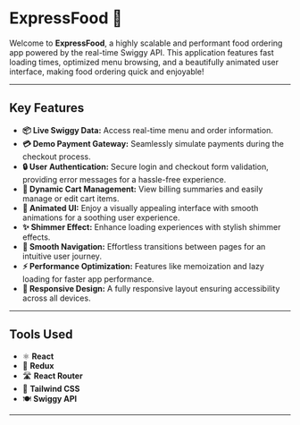 # ExpressFood 🍕

Welcome to **ExpressFood**, a highly scalable and performant food ordering app powered by the real-time Swiggy API. This application features fast loading times, optimized menu browsing, and a beautifully animated user interface, making food ordering quick and enjoyable!

---

## Key Features

- **📦 Live Swiggy Data:** Access real-time menu and order information.
- **💳 Demo Payment Gateway:** Seamlessly simulate payments during the checkout process.
- **🔒 User Authentication:** Secure login and checkout form validation, providing error messages for a hassle-free experience.
- **🛒 Dynamic Cart Management:** View billing summaries and easily manage or edit cart items.
- **🎨 Animated UI:** Enjoy a visually appealing interface with smooth animations for a soothing user experience.
- **✨ Shimmer Effect:** Enhance loading experiences with stylish shimmer effects.
- **📱 Smooth Navigation:** Effortless transitions between pages for an intuitive user journey.
- **⚡ Performance Optimization:** Features like memoization and lazy loading for faster app performance.
- **📏 Responsive Design:** A fully responsive layout ensuring accessibility across all devices.

---

## Tools Used

- ⚛️ **React**
- 🔄 **Redux**
- 🛣️ **React Router**
- 🎨 **Tailwind CSS**
- 🍽️ **Swiggy API**

---

